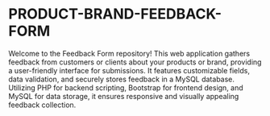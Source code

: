 # PRODUCT-BRAND-FEEDBACK-FORM
Welcome to the Feedback Form repository! This web application gathers feedback from customers or clients about your products or brand, providing a user-friendly interface for submissions. It features customizable fields, data validation, and securely stores feedback in a MySQL database. Utilizing PHP for backend scripting, Bootstrap for frontend design, and MySQL for data storage, it ensures responsive and visually appealing feedback collection.
